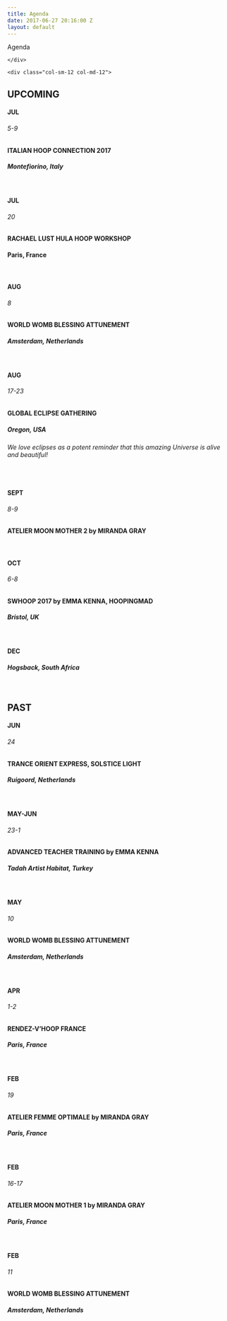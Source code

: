 ```yaml
---
title: Agenda
date: 2017-06-27 20:16:00 Z
layout: default
---
```

<section id="home" class="module-hero module-parallax module-fade module-full-height bg-dark-50" data-background="/assets/images2/agenda.jpg">

  <div class="hs-caption container">
    <div class="caption-content">
      <div class="hs-title-size-3 font-alt m-b-20">
      Agenda
      </div>

    </div>
  </div>

</section >

<div class="wrapper">
<div class="container-fluid">

  <div class="row relative">

    <div class="col-sm-12 col-md-12">
<div class="module-subtitle font-sub agenda">

<section id="agenda" markdown="1">

# UPCOMING

#### **JUL**
###### 5-9
#### **ITALIAN HOOP CONNECTION 2017**
##### Montefiorino, Italy
<br>

#### **JUL**
###### 20
#### **RACHAEL LUST HULA HOOP WORKSHOP**
#### Paris, France
<br>

#### **AUG**
###### 8
#### **WORLD WOMB BLESSING ATTUNEMENT**
##### Amsterdam, Netherlands
<br>

#### **AUG**
###### 17-23
#### **GLOBAL ECLIPSE GATHERING**
##### Oregon, USA
###### We love eclipses as a potent reminder that this amazing Universe is alive and beautiful!
<br>

#### **SEPT**
###### 8-9
#### **ATELIER MOON MOTHER 2 by MIRANDA GRAY**
<br>

#### **OCT**
###### 6-8
#### **SWHOOP 2017 by EMMA KENNA, HOOPINGMAD**
##### Bristol, UK
<br>

#### **DEC**
##### Hogsback, South Africa
<br>




# PAST
#### **JUN**
###### 24
#### **TRANCE ORIENT EXPRESS, SOLSTICE LIGHT**
##### Ruigoord, Netherlands
<br>

#### **MAY-JUN**
###### 23-1
#### **ADVANCED TEACHER TRAINING by EMMA KENNA**
##### Tadah Artist Habitat, Turkey
<br>

#### **MAY**
###### 10
#### **WORLD WOMB BLESSING ATTUNEMENT**
##### Amsterdam, Netherlands
<br>

#### **APR**
###### 1-2
#### **RENDEZ-V’HOOP FRANCE**
##### Paris, France
<br>

#### **FEB**
###### 19
#### **ATELIER FEMME OPTIMALE by MIRANDA GRAY**
##### Paris, France
<br>

#### **FEB**
###### 16-17
#### **ATELIER MOON MOTHER 1 by MIRANDA GRAY**
##### Paris, France
<br>

#### **FEB**
###### 11
#### **WORLD WOMB BLESSING ATTUNEMENT**
##### Amsterdam, Netherlands
<br>

</section>

</div>
</div>
</div>
</div>
</div>
